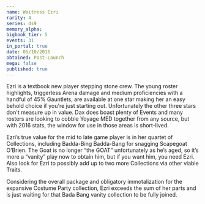 ```yaml
---
name: Waitress Ezri
rarity: 4
series: ds9
memory_alpha:
bigbook_tier: 5
events: 31
in_portal: true
date: 05/10/2016
obtained: Post-Launch
mega: false
published: true
---
```


Ezri is a textbook new player stepping stone crew. The young roster highlights, triggerless Arena damage and medium proficiencies with a handful of 45% Gauntlets, are available at one star making her an easy behold choice if you're just starting out. Unfortunately the other three stars don't measure up in value. Dax does boast plenty of Events and many rosters are looking to cobble Yoyage MED together from any source, but with 2016 stats, the window for use in those areas is short-lived.  

Ezri’s true value for the mid to late game player is in her quartet of Collections, including Badda-Bing Badda-Bang for snagging Scapegoat O’Brien.  The Goat is no longer “the GOAT” unfortunately as he’s aged, so it’s more a “vanity” play now to obtain him, but if you want him, you need Ezri.  Also look for Ezri to possibly add up to two more Collections via other viable Traits.

Considering the overall package and obligatory immotalization for the expansive Costume Party collection, Ezri exceeds the sum of her parts and is just waiting for that Bada Bang vanity collection to be fully joined.
